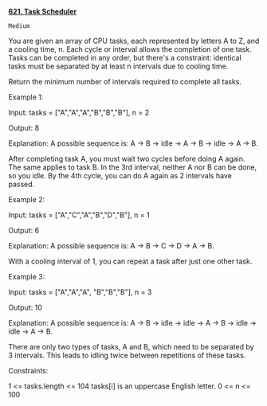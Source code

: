 [**621. Task Scheduler**](https://leetcode.com/problems/task-scheduler/)

    Medium    

You are given an array of CPU tasks, each represented by letters A to Z, and a cooling time, n.
Each cycle or interval allows the completion of one task.
Tasks can be completed in any order, but there's a constraint:
identical tasks must be separated by at least n intervals due to cooling time.

Return the minimum number of intervals required to complete all tasks.



Example 1:

Input: tasks = ["A","A","A","B","B","B"], n = 2

Output: 8

Explanation: A possible sequence is: A -> B -> idle -> A -> B -> idle -> A -> B.

After completing task A, you must wait two cycles before doing A again. The same applies to task B. In the 3rd interval, neither A nor B can be done, so you idle. By the 4th cycle, you can do A again as 2 intervals have passed.

Example 2:

Input: tasks = ["A","C","A","B","D","B"], n = 1

Output: 6

Explanation: A possible sequence is: A -> B -> C -> D -> A -> B.

With a cooling interval of 1, you can repeat a task after just one other task.

Example 3:

Input: tasks = ["A","A","A", "B","B","B"], n = 3

Output: 10

Explanation: A possible sequence is: A -> B -> idle -> idle -> A -> B -> idle -> idle -> A -> B.

There are only two types of tasks, A and B, which need to be separated by 3 intervals. This leads to idling twice between repetitions of these tasks.



Constraints:

1 <= tasks.length <= 104
tasks[i] is an uppercase English letter.
0 <= n <= 100
